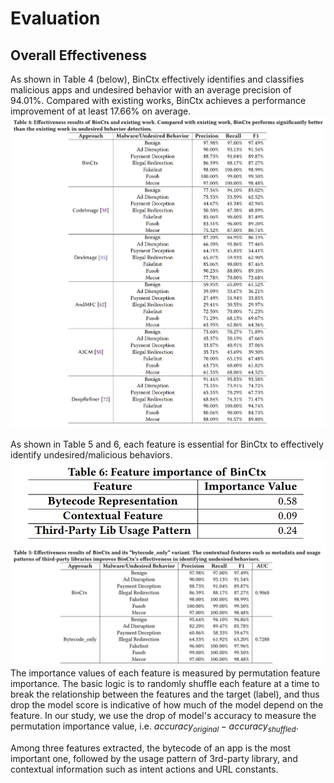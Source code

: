 # Evaluation
## Overall Effectiveness
As shown in Table 4 (below), BinCtx effectively identifies and classifies malicious apps and undesired behavior with an average precision of 94.01%. Compared
with existing works, BinCtx achieves a performance improvement of at least 17.66% on average.
![image](https://github.com/DroidCtxBin/BinCtx_Detection/blob/main/result/overall_result.png)

As shown in Table 5 and 6, each feature is essential for BinCtx to effectively identify undesired/malicious behaviors. 
![image](https://github.com/DroidCtxBin/BinCtx_Detection/blob/main/result/feature_importance.png)
![image](https://github.com/DroidCtxBin/BinCtx_Detection/blob/main/result/BinCtx_vs_bytecode.png)
The importance values of each feature is measured by permutation feature importance. The basic logic is to randomly shuffle each feature at a time to break the relationship between the features and the target (label), and thus drop the model score is indicative of how much of the model depend on the feature. In our study, we use the drop of model's accuracy to measure the permutation importance value, i.e. $accuracy_{original} - accuracy_{shuffled}$.

Among three features extracted, the bytecode of an app is the most important one, followed by the usage pattern of 3rd-party library, and contextual information such as intent actions and URL constants.
